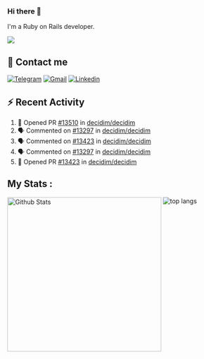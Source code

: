 ### Hi there 👋

I'm a Ruby on Rails developer.

<img src="https://komarev.com/ghpvc/?username=antopalidi&color=blueviolet&style=for-the-badge">

## 📩 Contact me 
[![Telegram](https://img.shields.io/badge/Telegram-2CA5E0?style=for-the-badge&logo=telegram&logoColor=white)](https://t.me/anna_top)
[![Gmail](https://img.shields.io/badge/email-D14836?style=for-the-badge&logo=gmail&logoColor=white)](mailto:topalidisanna@gmail.com)
[![Linkedin](https://img.shields.io/badge/LinkedIn-0077B5?style=for-the-badge&logo=linkedin&logoColor=white)](https://www.linkedin.com/in/topalidi/)
<!-- [![Codewars](https://img.shields.io/badge/Codewars-B1361E?style=for-the-badge&logo=Codewars&logoColor=white)](https://www.codewars.com/users/antopalidi) -->

## :zap: Recent Activity

<!--START_SECTION:activity-->
1. 💪 Opened PR [#13510](https://github.com/decidim/decidim/pull/13510) in [decidim/decidim](https://github.com/decidim/decidim)
2. 🗣 Commented on [#13297](https://github.com/decidim/decidim/pull/13297#issuecomment-2390920262) in [decidim/decidim](https://github.com/decidim/decidim)
3. 🗣 Commented on [#13423](https://github.com/decidim/decidim/pull/13423#issuecomment-2390919201) in [decidim/decidim](https://github.com/decidim/decidim)
4. 🗣 Commented on [#13297](https://github.com/decidim/decidim/pull/13297#issuecomment-2376657682) in [decidim/decidim](https://github.com/decidim/decidim)
5. 💪 Opened PR [#13423](https://github.com/decidim/decidim/pull/13423) in [decidim/decidim](https://github.com/decidim/decidim)
<!--END_SECTION:activity-->

## My Stats :
<!--
<img alt="activity" src="https://streak-stats.demolab.com?user=antopalidi" />
-->
<div>
<img align="top" width="350px" alt="Github Stats" src="https://github-readme-stats-git-master-antopalidis-projects.vercel.app/api?username=antopalidi&count_private=true&show_icons=true&hide_border=true" />
<img align="top" alt="top langs" src="https://github-readme-stats-git-master-antopalidis-projects.vercel.app/api/top-langs/?username=antopalidi&layout=compact" />
 </div>
<!--
#### [My CV](https://antopalidi.github.io/my_cv/)
-->

<!--
**antopalidi/antopalidi** is a ✨ _special_ ✨ repository because its `README.md` (this file) appears on your GitHub profile.
-->
